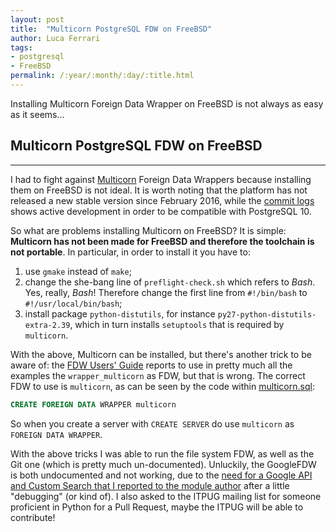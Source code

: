 ```yaml
---
layout: post
title:  "Multicorn PostgreSQL FDW on FreeBSD"
author: Luca Ferrari
tags:
- postgresql
- FreeBSD
permalink: /:year/:month/:day/:title.html
---
```

Installing Multicorn Foreign Data Wrapper on FreeBSD is not always as easy as it seems...

## Multicorn PostgreSQL FDW on FreeBSD
-----
I had to fight against [Multicorn](http://multicorn.org/) Foreign Data Wrappers because installing them on FreeBSD is not ideal.
It is worth noting that the platform has not released a new stable version since February 2016, while the [commit logs](https://github.com/Kozea/Multicorn/commits/master) shows active development in order to be compatible with PostgreSQL 10.

So what are problems installing Multicorn on FreeBSD? It is simple: **Multicorn has not been made for FreeBSD and therefore the toolchain is not portable**.
In particular, in order to install it you have to:
1. use `gmake` instead of `make`;
2. change the she-bang line of `preflight-check.sh` which refers to *Bash*. Yes, really, *Bash*!
   Therefore change the first line from `#!/bin/bash` to `#!/usr/local/bin/bash`;
3. install package `python-distutils`, for instance `py27-python-distutils-extra-2.39`, which in turn installs `setuptools` that is required by `multicorn`.

With the above, Multicorn can be installed, but there's another trick to be aware of: the [FDW Users' Guide](http://multicorn.org/foreign-data-wrappers/) reports to use in pretty much all the examples the `wrapper_multicorn` as FDW, but that is wrong.
The correct FDW to use is `multicorn`, as can be seen by the code within [multicorn.sql](https://github.com/Kozea/Multicorn/blob/master/sql/multicorn.sql):

```sql
CREATE FOREIGN DATA WRAPPER multicorn
```
So when you create a server with `CREATE SERVER` do use `multicorn` as `FOREIGN DATA WRAPPER`.

With the above tricks I was able to run the file system FDW, as well as the Git one (which is pretty much un-documented).
Unluckily, the GoogleFDW is both undocumented and not working, due to the [need for a Google API and Custom Search that I reported to the module author](https://github.com/Kozea/Multicorn/issues/199) after a little "debugging" (or kind of).
I also asked to the ITPUG mailing list for someone proficient in Python for a Pull Request, maybe the ITPUG will be able to contribute!
